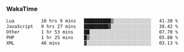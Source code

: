 ### WakaTime

<!--START_SECTION:waka-->

```txt
Lua          10 hrs 9 mins   ██████████▒░░░░░░░░░░░░░░   41.30 %
JavaScript   9 hrs 27 mins   █████████▓░░░░░░░░░░░░░░░   38.42 %
Other        1 hr 53 mins    ██░░░░░░░░░░░░░░░░░░░░░░░   07.70 %
PHP          1 hr 25 mins    █▒░░░░░░░░░░░░░░░░░░░░░░░   05.80 %
XML          46 mins         ▓░░░░░░░░░░░░░░░░░░░░░░░░   03.13 %
```

<!--END_SECTION:waka-->

